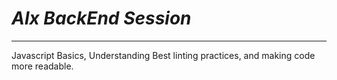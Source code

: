 # ***Alx BackEnd Session*** 
---
Javascript Basics, Understanding Best linting practices, and making code more readable.

